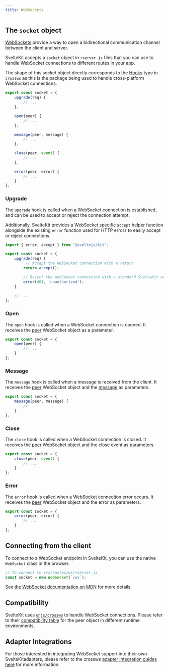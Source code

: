 ```yaml
---
title: WebSockets
---
```


## The `socket` object

[WebSockets](https://developer.mozilla.org/en-US/docs/Web/API/WebSockets_API) provide a way to open a bidirectional communication channel between the client and server.

SvelteKit accepts a `socket` object in `+server.js` files that you can use to handle WebSocket connections to different routes in your app.

The shape of this socket object directly corresponds to the [Hooks](https://crossws.unjs.io/guide/hooks) type in `crossws` as this is the package being used to handle cross-platform WebSocket connections.

```js
export const socket = {
	upgrade(req) {
        // ...
	},

	open(peer) {
        // ...
	},

	message(peer, message) {
        // ...
	},

	close(peer, event) {
		// ...
	},

	error(peer, error) {
		// ...
	}
};
```

### Upgrade

The `upgrade` hook is called when a WebSocket connection is established, and can be used to accept or reject the connection attempt.

Additionally, SvelteKit provides a WebSocket specific `accept` helper function alongside the existing `error` function used for HTTP errors to easily accept or reject connections.

```js
import { error, accept } from "@sveltejs/kit";

export const socket = {
	upgrade(req) {
		 // Accept the WebSocket connection with a return
		return accept();

        // Reject the WebSocket connection with a standard SvelteKit error
        error(401, 'unauthorized');
	}
    
    // ...
};
```

### Open

The `open` hook is called when a WebSocket connection is opened. It receives the [peer](https://crossws.unjs.io/guide/peer) WebSocket object as a parameter.

```js
export const socket = {
	open(peer) {
		// ...
	}
};
```

### Message

The `message` hook is called when a message is received from the client. It receives the [peer](https://crossws.unjs.io/guide/peer) WebSocket object and the [message](https://crossws.unjs.io/guide/message) as parameters.

```js
export const socket = {
	message(peer, message) {
		// ...
	}
};
```

### Close

The `close` hook is called when a WebSocket connection is closed. It receives the [peer](https://crossws.unjs.io/guide/peer) WebSocket object and the close event as parameters.

```js
export const socket = {
	close(peer, event) {
		// ...
	}
};
```

### Error

The `error` hook is called when a WebSocket connection error occurs. It receives the [peer](https://crossws.unjs.io/guide/peer) WebSocket object and the error as parameters.

```js
export const socket = {
	error(peer, error) {
		// ...
	}
};
```

## Connecting from the client

To connect to a WebSocket endpoint in SvelteKit, you can use the native `WebSocket` class in the browser.

```js
// To connect to src/routes/ws/+server.js
const socket = new WebSocket(`/ws`);
```

See [the WebSocket documentation on MDN](https://developer.mozilla.org/en-US/docs/Web/API/WebSocket/WebSocket) for more details.

## Compatibility

SvelteKit uses [`unjs/crossws`](https://crossws.unjs.io) to handle WebSocket connections. Please refer to their [compatibility table](https://crossws.unjs.io/guide/peer#compatibility) for the peer object in different runtime environments.

## Adapter Integrations

For those interested in integrating WebSocket support into their own SvelteKitadapters, please refer to the crossws [adapter integration guides here](https://crossws.unjs.io/adapters) for more information.